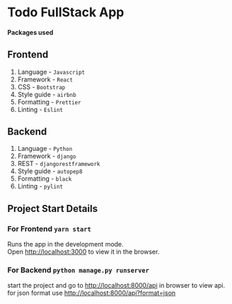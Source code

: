 # Todo FullStack App

#### Packages used

## Frontend

1. Language - `Javascript`
2. Framework - `React`
3. CSS - `Bootstrap`
4. Style guide - `airbnb`
5. Formatting - `Prettier`
6. Linting - `Eslint`

## Backend

1. Language - `Python`
2. Framework - `django`
3. REST - `djangorestframework`
4. Style guide - `autopep8`
5. Formatting - `black`
6. Linting - `pylint`

## Project Start Details

### For Frontend `yarn start`

Runs the app in the development mode.<br />
Open [http://localhost:3000](http://localhost:3000) to view it in the browser.

### For Backend `python manage.py runserver`

start the project and go to [http://localhost:8000/api](http://localhost:8000/api) in browser to view api.
for json format use
[http://localhost:8000/api?format=json](http://localhost:8000/api?format=json)
